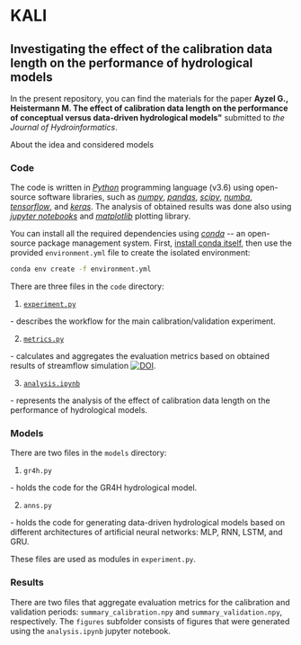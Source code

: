 # KALI

## Investigating the effect of the calibration data length on the performance of hydrological models

In the present repository, you can find the materials for the paper **Ayzel G., Heistermann M. The effect of calibration data length on the performance of conceptual versus data-driven hydrological models"** submitted to *the Journal of Hydroinformatics*.

About the idea and considered models



### Code

The code is written in [*Python*](https://docs.python.org/) programming language (v3.6) using open-source software libraries, such as [*numpy*](https://numpy.org/), [*pandas*](https://pandas.pydata.org/), [*scipy*](https://www.scipy.org/), [*numba*](http://numba.pydata.org/), [*tensorflow*](https://www.tensorflow.org/), and [*keras*](https://keras.io/). The analysis of obtained results was done also using [*jupyter notebooks*](https://jupyter.org/) and [*matplotlib*](https://matplotlib.org/) plotting library.

You can install all the required dependencies using [*conda*](https://docs.conda.io/projects/conda/en/latest/index.html) -- an open-source package management system. First, [install conda itself](https://docs.conda.io/projects/conda/en/latest/user-guide/install/index.html), then use the provided `environment.yml` file to create the isolated environment:

```bash
conda env create -f environment.yml
```

There are three files in the `code` directory:
1. [`experiment.py`](https://github.com/hydrogo/KALI/blob/master/code/experiment.py)

\- describes the workflow for the main calibration/validation experiment. 

2. [`metrics.py`](https://github.com/hydrogo/KALI/blob/master/code/metrics.py)

\- calculates and aggregates the evaluation metrics based on obtained results of streamflow simulation [![DOI](https://zenodo.org/badge/DOI/10.5281/zenodo.3696832.svg)](https://doi.org/10.5281/zenodo.3696832).

3. [`analysis.ipynb`](https://github.com/hydrogo/KALI/blob/master/code/analysis.ipynb)

\- represents the analysis of the effect of calibration data length on the performance of hydrological models.


### Models

There are two files in the `models` directory:
1. `gr4h.py`

\- holds the code for the GR4H hydrological model. 

2. `anns.py`

\- holds the code for generating data-driven hydrological models based on different architectures of artificial neural networks: MLP, RNN, LSTM, and GRU.

These files are used as modules in `experiment.py`.


### Results

There are two files that aggregate evaluation metrics for the calibration and validation periods: `summary_calibration.npy` and `summary_validation.npy`, respectively. The `figures` subfolder consists of figures that were generated using the `analysis.ipynb` jupyter notebook.